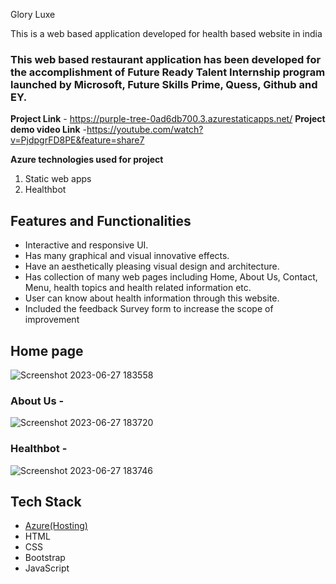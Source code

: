  Glory Luxe 

This is a web based application developed for health based website in india

### This web based restaurant application has been developed for the accomplishment of Future Ready Talent Internship program launched by Microsoft, Future Skills Prime, Quess, Github and EY.


**Project Link** - https://purple-tree-0ad6db700.3.azurestaticapps.net/
**Project demo video Link** -https://youtube.com/watch?v=PjdpgrFD8PE&feature=share7

**Azure technologies used for project**
1. Static web apps
2. Healthbot

## Features and Functionalities

- Interactive and responsive UI.
- Has many graphical and visual innovative effects.
- Have an aesthetically pleasing visual design and architecture.
- Has collection of many web pages including Home, About Us, Contact, Menu, health topics and health related information etc.
- User can know about health information through this website.
- Included the feedback Survey form to increase the scope of improvement 

## Home page

 ![Screenshot 2023-06-27 183558](https://github.com/Jyothi1905/project19/assets/124034217/96109c39-81ac-4b19-98ff-d316f2e40cfe)
   

### About Us -


![Screenshot 2023-06-27 183720](https://github.com/Jyothi1905/project19/assets/124034217/bb1f9f9c-b28e-48f5-99d9-fbd8b248af9a)


### Healthbot -


![Screenshot 2023-06-27 183746](https://github.com/Jyothi1905/project19/assets/124034217/4bce9825-af80-497e-be56-2820778926bd)


## Tech Stack 

- [Azure(Hosting)](https://azure.microsoft.com/en-in/features/azure-portal/)
- HTML
- CSS
- Bootstrap
- JavaScript
